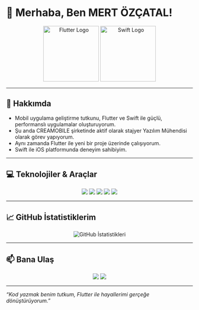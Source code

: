 # 👋 Merhaba, Ben MERT ÖZÇATAL!

<div align="center">
  <img src="https://raw.githubusercontent.com/flutter/flutter/master/dev/tools/dash/dash.png" width="150" alt="Flutter Logo" />
  <img src="https://upload.wikimedia.org/wikipedia/commons/9/9d/Swift_logo.svg" width="150" alt="Swift Logo" />
</div>

---

## 🚀 Hakkımda

- Mobil uygulama geliştirme tutkunu, Flutter ve Swift ile güçlü, performanslı uygulamalar oluşturuyorum.  
- Şu anda CREAMOBILE şirketinde aktif olarak stajyer Yazılım Mühendisi olarak görev yapıyorum.  
- Aynı zamanda Flutter ile yeni bir proje üzerinde çalışıyorum.  
- Swift ile iOS platformunda deneyim sahibiyim.

---

## 💻 Teknolojiler & Araçlar

<div align="center">
  <img src="https://img.shields.io/badge/Flutter-02569B?style=for-the-badge&logo=flutter&logoColor=white" />
  <img src="https://img.shields.io/badge/Dart-0175C2?style=for-the-badge&logo=dart&logoColor=white" />
  <img src="https://img.shields.io/badge/Swift-F05138?style=for-the-badge&logo=swift&logoColor=white" />
  <img src="https://img.shields.io/badge/Firebase-FFCA28?style=for-the-badge&logo=firebase&logoColor=black" />
  <img src="https://img.shields.io/badge/GitHub-181717?style=for-the-badge&logo=github&logoColor=white" />
</div>

---


## 📈 GitHub İstatistiklerim

<div align="center">
  <img src="https://github-readme-stats.vercel.app/api?username=kullaniciadi&show_icons=true&theme=dark&hide_border=true" alt="GitHub İstatistikleri" />
</div>

---

## 📫 Bana Ulaş

<div align="center">
  <a href="mailto:mert.ozct@gmail.com"><img src="https://img.shields.io/badge/Email-D14836?style=for-the-badge&logo=gmail&logoColor=white" /></a>
  <a href="https://www.linkedin.com/in/mert-özçatal-b8224929a/"><img src="https://img.shields.io/badge/LinkedIn-0A66C2?style=for-the-badge&logo=linkedin&logoColor=white" /></a>
  
</div>

---

*“Kod yazmak benim tutkum, Flutter ile hayallerimi gerçeğe dönüştürüyorum.”*

